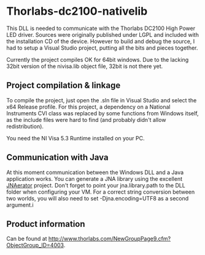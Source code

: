 Thorlabs-dc2100-nativelib
=========================

This DLL is needed to communicate with the Thorlabs DC2100 High Power LED driver. Sources were originally published under LGPL and included with the installation CD of the device. However to build and debug the source, I had to setup a Visual Studio project, putting all the bits and pieces together.

Currently the project compiles OK for 64bit windows. Due to the lacking 32bit version of the nivisa.lib object file, 32bit is not there yet.

Project compilation & linkage
-----------------------------
To compile the project, just open the .sln file in Visual Studio and select the x64 Release profile. 
For this project, a dependency on a National Instruments CVI class was replaced by some functions from Windows itself, as the include files were hard to find (and probably didn't allow redistribution).

You need the NI Visa 5.3 Runtime installed on your PC.

Communication with Java
-----------------------
At this moment communication between the Windows DLL and a Java application works. You can generate a JNA library using the excellent [JNAerator](http://code.google.com/p/jnaerator/) project. Don't forget to point your jna.library.path to the DLL folder when configuring your VM. For a correct string conversion between two worlds, you will also need to set -Djna.encoding=UTF8 as a second argument.i

Product information
-------------------
Can be found at http://www.thorlabs.com/NewGroupPage9.cfm?ObjectGroup_ID=4003.

